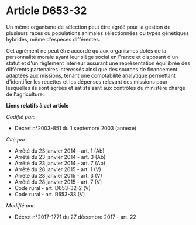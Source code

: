# Article D653-32

Un même organisme de sélection peut être agréé pour la gestion de plusieurs races ou populations animales sélectionnées ou
types génétiques hybrides, même d'espèces différentes.

Cet agrément ne peut être accordé qu'aux organismes dotés de la personnalité morale ayant leur siège social en France et
disposant d'un statut et d'un règlement intérieur assurant une représentation équilibrée des différents partenaires
intéressés ainsi que des sources de financement adaptées aux missions, tenant une comptabilité analytique permettant
d'identifier les recettes et les dépenses relevant des missions pour lesquelles ils sont agréés et satisfaisant aux contrôles
du ministère chargé de l'agriculture.

**Liens relatifs à cet article**

_Codifié par_:

  - Décret n°2003-851 du 1 septembre 2003 (annexe)

_Cité par_:

  - Arrêté du 23 janvier 2014 - art. 1 (Ab)
  - Arrêté du 23 janvier 2014 - art. 3 (Ab)
  - Arrêté du 23 janvier 2014 - art. 7 (Ab)
  - Arrêté du 28 janvier 2015 - art. 1 (V)
  - Arrêté du 28 janvier 2015 - art. 3 (V)
  - Arrêté du 28 janvier 2015 - art. 7 (V)
  - Code rural - art. D653-32-2 (V)
  - Code rural - art. R653-33 (V)

_Modifié par_:

  - Décret n°2017-1771 du 27 décembre 2017 - art. 22
